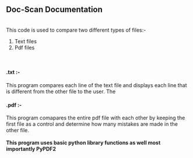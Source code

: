 <b><h2>Doc-Scan Documentation</h2></b>
<br>
This code is used to compare two different types of files:-
<br>
 1. Text files <br>
 2. Pdf files <br>


<br>
<h4> .txt :- </h4>

This program compares each line of the text file and displays each line that is different from the other file to the user. The
<br>

<h4> .pdf :- </h4>

This program comapares the entire pdf file with each other by keeping the first file as a control and determine how many mistakes are made in the other file.
<br>
<br>
<b>
This program uses basic python library functions as well most importantly PyPDF2
</b>